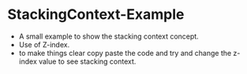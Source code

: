 # StackingContext-Example

- A small example to show the stacking context concept.
- Use of Z-index.
- to make things clear copy paste the code and try and change the z-index value to see stacking context.
